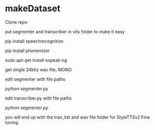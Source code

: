 # makeDataset
Clone repo

put segmenter and transcriber in vits folder to make it easy

pip install speechrecognition

pip install phonemizer

sudo apt-get install espeak-ng

get single 24khz wav file, MONO

edit segmenter with file paths

python segmenter.py

edit transcriber.py with file paths

python segmenter.py

you will end up with the tran_list and wav file folder for StyleTTSv2 Fine tuning.
